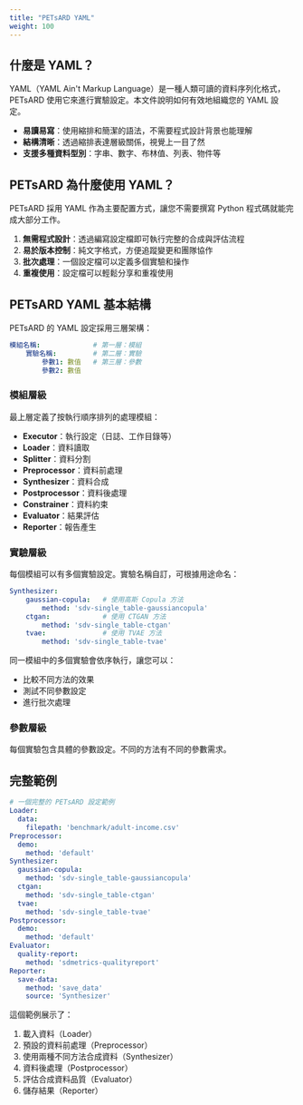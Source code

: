 ```yaml
---
title: "PETsARD YAML"
weight: 100
---
```


<!--
文件編寫原則（給 roo code 參考）：

### YAML 優先文件
- 以 **YAML 使用者**為主要對象
- 詳細說明所有可在 YAML 中設定的選項
- 提供完整的 YAML 配置範例
- **使用者應優先查閱 YAML 文件**

### 文件撰寫規範

#### 避免交叉連結
- **不要使用內部連結**：避免頁面間的相互連結，因為文件結構可能變動
- **自給自足**：每個頁面應包含完整資訊，不依賴其他頁面

#### 使用列點而非多層標題
- **簡化層級**：參數說明使用列點格式，避免過多的標題層級
- **提升可讀性**：使用列點和縮排來表達結構，讓文件更簡潔易懂
- **減少空白**：避免每個參數都是獨立標題造成的大量空白

#### 選項說明原則
- **YAML 優先**：所有配置選項和詳細說明都在 YAML 文件中
- **完整說明**：每個參數都應包含型別、預設值、範例
- **避免重複**：詳細說明只在 YAML 文件維護，Python API 不重複

#### 結構化資訊
- **由淺入深**：從基本用法到進階選項逐步說明
- **完整範例**：提供從簡單到複雜的多個範例
- **實用導向**：以實際使用情境為出發點
-->

## 什麼是 YAML？

YAML（YAML Ain't Markup Language）是一種人類可讀的資料序列化格式，PETsARD 使用它來進行實驗設定。本文件說明如何有效地組織您的 YAML 設定。

- **易讀易寫**：使用縮排和簡潔的語法，不需要程式設計背景也能理解
- **結構清晰**：透過縮排表達層級關係，視覺上一目了然
- **支援多種資料型別**：字串、數字、布林值、列表、物件等

## PETsARD 為什麼使用 YAML？

PETsARD 採用 YAML 作為主要配置方式，讓您不需要撰寫 Python 程式碼就能完成大部分工作。

1. **無需程式設計**：透過編寫設定檔即可執行完整的合成與評估流程
2. **易於版本控制**：純文字格式，方便追蹤變更和團隊協作
3. **批次處理**：一個設定檔可以定義多個實驗和操作
4. **重複使用**：設定檔可以輕鬆分享和重複使用
<!-- 5. **環境變數支援**：敏感資訊（如 API 金鑰）可以使用環境變數保護 -->

## PETsARD YAML 基本結構

PETsARD 的 YAML 設定採用三層架構：

```yaml
模組名稱:             # 第一層：模組
    實驗名稱:         # 第二層：實驗
        參數1: 數值   # 第三層：參數
        參數2: 數值
```

### 模組層級

最上層定義了按執行順序排列的處理模組：

- **Executor**：執行設定（日誌、工作目錄等）
- **Loader**：資料讀取
- **Splitter**：資料分割
- **Preprocessor**：資料前處理
- **Synthesizer**：資料合成
- **Postprocessor**：資料後處理
- **Constrainer**：資料約束
- **Evaluator**：結果評估
- **Reporter**：報告產生

### 實驗層級

每個模組可以有多個實驗設定。實驗名稱自訂，可根據用途命名：

```yaml
Synthesizer:
    gaussian-copula:   # 使用高斯 Copula 方法
        method: 'sdv-single_table-gaussiancopula'
    ctgan:             # 使用 CTGAN 方法
        method: 'sdv-single_table-ctgan'
    tvae:              # 使用 TVAE 方法
        method: 'sdv-single_table-tvae'
```

同一模組中的多個實驗會依序執行，讓您可以：
- 比較不同方法的效果
- 測試不同參數設定
- 進行批次處理

### 參數層級

每個實驗包含具體的參數設定。不同的方法有不同的參數需求。

## 完整範例

```yaml
# 一個完整的 PETsARD 設定範例
Loader:
  data:
    filepath: 'benchmark/adult-income.csv'
Preprocessor:
  demo:
    method: 'default'
Synthesizer:
  gaussian-copula:
    method: 'sdv-single_table-gaussiancopula'
  ctgan:
    method: 'sdv-single_table-ctgan'
  tvae:
    method: 'sdv-single_table-tvae'
Postprocessor:
  demo:
    method: 'default'
Evaluator:
  quality-report:
    method: 'sdmetrics-qualityreport'
Reporter:
  save-data:
    method: 'save_data'
    source: 'Synthesizer'
```

這個範例展示了：
1. 載入資料（Loader）
2. 預設的資料前處理（Preprocessor）
3. 使用兩種不同方法合成資料（Synthesizer）
4. 資料後處理（Postprocessor）
5. 評估合成資料品質（Evaluator）
6. 儲存結果（Reporter）
